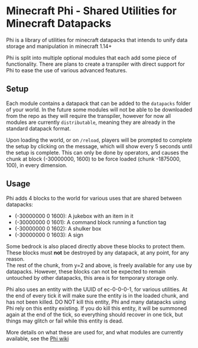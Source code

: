# Minecraft Phi - Shared Utilities for Minecraft Datapacks
Phi is a library of utilities for minecraft datapacks that intends to unify data storage and manipulation in minecraft 1.14+

Phi is split into multiple optional modules that each add some piece of functionality.
There are plans to create a transpiler with direct support for Phi to ease the use of various advanced features.

## Setup
Each module contains a datapack that can be added to the `datapacks` folder of your world. In the future some modules will not be able to be downloaded from the repo as they will require the transpiler, however for now all modules are currently `distributable`, meaning they are already in the standard datapack format.

Upon loading the world, or on `/reload`, players will be prompted to complete the setup by clicking on the message, which will show every 5 seconds until the setup is complete. This can only be done by operators, and causes the chunk at block (-30000000, 1600) to be force loaded (chunk -1875000, 100), in every dimension.

## Usage
Phi adds 4 blocks to the world for various uses that are shared between datapacks:
- (-30000000 0 1600): A jukebox with an item in it
- (-30000000 0 1601): A command block running a function tag
- (-30000000 0 1602): A shulker box
- (-30000000 0 1603): A sign

Some bedrock is also placed directly above these blocks to protect them.  
These blocks must **not** be destroyed by any datapack, at any point, for any reason.  
The rest of the chunk, from y=2 and above, is freely available for any use by datapacks. However, these blocks can not be expected to remain untouched by other datapacks, this area is for temporary storage only.

Phi also uses an entity with the UUID of ec-0-0-0-1, for various utilities. At the end of every tick it will make sure the entity is in the loaded chunk, and has not been killed. DO NOT kill this entity, Phi and many datapacks using Phi rely on this entity existing. If you do kill this entity, it will be summoned again at the end of the tick, so everything should recover in one tick, but things may glitch or fail while this entity is dead.

More details on what these are used for, and what modules are currently available, see the [Phi wiki](https://github.com/MinecraftPhi/MinecraftPhi-modules/wiki)